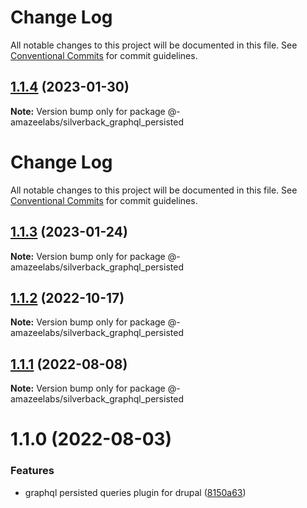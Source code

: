# Change Log

All notable changes to this project will be documented in this file. See
[Conventional Commits](https://conventionalcommits.org) for commit guidelines.

## [1.1.4](https://github.com/AmazeeLabs/silverback-mono/compare/@-amazeelabs/silverback_graphql_persisted@1.1.3...@-amazeelabs/silverback_graphql_persisted@1.1.4) (2023-01-30)

**Note:** Version bump only for package
@-amazeelabs/silverback_graphql_persisted

# Change Log

All notable changes to this project will be documented in this file. See
[Conventional Commits](https://conventionalcommits.org) for commit guidelines.

## [1.1.3](https://github.com/AmazeeLabs/silverback-mono/compare/@-amazeelabs/silverback_graphql_persisted@1.1.2...@-amazeelabs/silverback_graphql_persisted@1.1.3) (2023-01-24)

**Note:** Version bump only for package
@-amazeelabs/silverback_graphql_persisted

## [1.1.2](https://github.com/AmazeeLabs/silverback-mono/compare/@-amazeelabs/silverback_graphql_persisted@1.1.1...@-amazeelabs/silverback_graphql_persisted@1.1.2) (2022-10-17)

**Note:** Version bump only for package
@-amazeelabs/silverback_graphql_persisted

## [1.1.1](https://github.com/AmazeeLabs/silverback-mono/compare/@-amazeelabs/silverback_graphql_persisted@1.1.0...@-amazeelabs/silverback_graphql_persisted@1.1.1) (2022-08-08)

**Note:** Version bump only for package
@-amazeelabs/silverback_graphql_persisted

# 1.1.0 (2022-08-03)

### Features

- graphql persisted queries plugin for drupal
  ([8150a63](https://github.com/AmazeeLabs/silverback-mono/commit/8150a6377bc99c67cab4123db435978e90983143))
